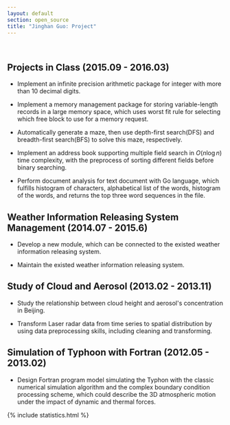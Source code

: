 ```yaml
---
layout: default
section: open_source 
title: "Jinghan Guo: Project"
---
```

&nbsp;

## Projects in Class (2015.09 - 2016.03)
* Implement an infinite precision arithmetic package for integer with more than 10 decimal digits. 

* Implement a memory management package for storing variable-length records in a large memory space, which uses worst fit rule for selecting which free block to use for a memory request. 

* Automatically generate a maze, then use depth-first search(DFS) and breadth-first search(BFS) to solve this maze, respectively. 

* Implement an address book supporting multiple field search in $O(n\log n)$ time complexity, with the preprocess of sorting different fields before binary searching.

* Perform document analysis for text document with Go language, which fulfills histogram of characters, alphabetical list of the words, histogram of the words, and returns the top three word sequences in the file.

## Weather Information Releasing System Management (2014.07 - 2015.6)

* Develop a new module, which can be connected to the existed weather information releasing system.

* Maintain the existed weather information releasing system.

## Study of Cloud and Aerosol (2013.02 - 2013.11)

* Study the relationship between cloud height and aerosol's concentration in Beijing.

* Transform Laser radar data from time series to spatial distribution by using data preprocessing skills, including cleaning and transforming.

## Simulation of Typhoon with Fortran (2012.05 - 2013.02)
* Design Fortran program model simulating the Typhon with the classic numerical simulation algorithm and the complex boundary condition processing scheme, which could describe the
3D atmospheric motion under the impact of dynamic and thermal forces.

{% include statistics.html %}
